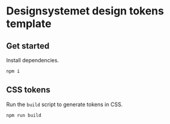 # Designsystemet design tokens template

## Get started 

Install dependencies.
```sh
npm i
```

## CSS tokens

Run the `build` script to generate tokens in CSS.

```sh
npm run build
```



